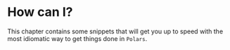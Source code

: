 # How can I?

This chapter contains some snippets that will get you up to speed with the most
idiomatic way to get things done in `Polars`.